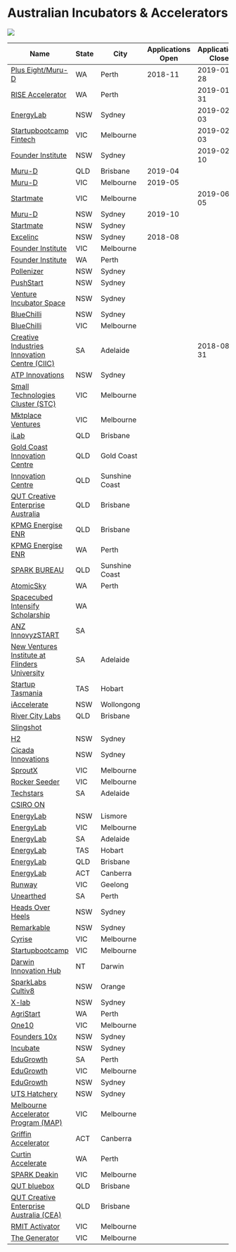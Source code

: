 
# Australian Incubators & Accelerators

![](https://www.artesianinvest.com/wp-content/uploads/2017/11/Screen-Shot-2017-11-13-at-12.44.19-pm.png)

| Name                                                                                                    | State | City           | Applications Open | Applications Close| Investment |
| ---                                                                                                     | ---   | ---            | ---               | ---               | ---        |
| [Plus Eight/Muru-D](https://pluseight.spacecubed.com/accelerator)                                       | WA    | Perth          | 2018-11           | 2019-01-28        |            |
| [RISE Accelerator](https://riseaccelerator.gateway.kpmg.com.au/)                                        | WA    | Perth          |                   | 2019-01-31        |            |            
| [EnergyLab](https://energylab.org.au/)                                                                  | NSW   | Sydney         |                   | 2019-02-03        | $50,000    |
| [Startupbootcamp Fintech](https://www.startupbootcamp.org/accelerator/fintech-melbourne/)               | VIC   | Melbourne      |                   | 2019-02-03        | $25,000    |
| [Founder Institute](http://fi.co/)                                                                      | NSW   | Sydney         |                   | 2019-02-10        |            |
| [Muru-D](https://muru-d.com/location/brisbane/)                                                         | QLD   | Brisbane       | 2019-04           |                   |            |
| [Muru-D](https://muru-d.com/location/melbourne/)                                                        | VIC   | Melbourne      | 2019-05           |                   |            |
| [Startmate](https://startmate.com.au/program)                                                           | VIC   | Melbourne      |                   | 2019-06-05        | $75,000    |
| [Muru-D](https://muru-d.com/location/sydney/)                                                           | NSW   | Sydney         | 2019-10           |                   |            |
| [Startmate](https://startmate.com.au/program)                                                           | NSW   | Sydney         |                   |                   | $75,000    |
| [Excelinc](http://www.excelinc.com.au/)                                                                 | NSW   | Sydney         | 2018-08           |                   | $20,000    |
| [Founder Institute](http://fi.co/)                                                                      | VIC   | Melbourne      |                   |                   |            |
| [Founder Institute](http://fi.co/)                                                                      | WA    | Perth          |                   |                   |            |
| [Pollenizer](http://www.pollenizer.com/)                                                                | NSW   | Sydney         |                   |                   |            |
| [PushStart](http://pushstart.com.au)                                                                    | NSW   | Sydney         |                   |                   |            |
| [Venture Incubator Space](http://www.cse.unsw.edu.au/db/news/article.php?article=171)                   | NSW   | Sydney         |                   |                   |            |
| [BlueChilli](http://www.bluechilli.com/)                                                                | NSW   | Sydney         |                   |                   |            |
| [BlueChilli](http://www.bluechilli.com/)                                                                | VIC   | Melbourne      |                   |                   |            |
| [Creative Industries Innovation Centre (CIIC)](https://www.innovyz.com)                                 | SA    | Adelaide       |                   | 2018-08-31        |            |
| [ATP Innovations](http://atp-innovations.com.au/)                                                       | NSW   | Sydney         |                   |                   |            |
| [Small Technologies Cluster (STC)](http://www.stcaustralia.org/)                                        | VIC   | Melbourne      |                   |                   |            |
| [Mktplace Ventures](http://www.mktplaceventures.com/)                                                   | VIC   | Melbourne      |                   |                   |            |
| [iLab](http://www.ilab.com.au/)                                                                         | QLD   | Brisbane       |                   |                   |            |
| [Gold Coast Innovation Centre](http://www.gcic.net.au/)                                                 | QLD   | Gold Coast     |                   |                   |            |
| [Innovation Centre](http://www.innovationcentre.com.au/)                                                | QLD   | Sunshine Coast |                   |                   |            |
| [QUT Creative Enterprise Australia](http://creativeenterprise.com.au/)                                  | QLD   | Brisbane       |                   |                   |            |
| [KPMG Energise ENR](http://energise.kpmg.com.au/)                                                       | QLD   | Brisbane       |                   |                   |            |
| [KPMG Energise ENR](http://energise.kpmg.com.au/)                                                       | WA    | Perth          |                   |                   |            |
| [SPARK BUREAU](http://sparkbureau.org/)                                                                 | QLD   | Sunshine Coast |                   |                   |            |
| [AtomicSky](http://atomicsky.com.au/)                                                                   | WA    | Perth          |                   |                   |            |
| [Spacecubed Intensify Scholarship](http://www.spacecubed.org/)                                          | WA    |                |                   |                   |            |
| [ANZ InnovyzSTART](http://www.innovyzstart.com/)                                                        | SA    |                |                   |                   |            |
| [New Ventures Institute at Flinders University](http://nviflinders.com.au/)                             | SA    | Adelaide       |                   |                   |            |
| [Startup Tasmania](http://www.startuptasmania.com/)                                                     | TAS   | Hobart         |                   |                   |            |
| [iAccelerate](https://www.iaccelerate.com.au/)                                                          | NSW   | Wollongong     |                   |                   |            |
| [River City Labs](https://www.rivercitylabs.net/)                                                       | QLD   | Brisbane       |                   |                   | $100,000   |
| [Slingshot](http://www.slingshotters.com/)                                                              |       |                |                   |                   |            |
| [H2](https://h2.vc/)                                                                                    | NSW   | Sydney         |                   |                   | $50,000    |
| [Cicada Innovations](https://www.cicadainnovations.com/)                                                | NSW   | Sydney         |                   |                   |            |
| [SproutX](http://sproutx.com.au/)                                                                       | VIC   | Melbourne      |                   |                   |            |
| [Rocker Seeder](https://www.rocketseeder.com/)                                                          | VIC   | Melbourne      |                   |                   |            |
| [Techstars](https://www.techstars.com/programs/adelaide-program/)                                       | SA    | Adelaide       |                   |                   |            |
| [CSIRO ON](http://www.oninnovation.com.au/)                                                             |       |                |                   |                   |            |
| [EnergyLab](https://energylab.org.au/)                                                                  | NSW   | Lismore        |                   |                   | $50,000    |
| [EnergyLab](https://energylab.org.au/)                                                                  | VIC   | Melbourne      |                   |                   | $50,000    |
| [EnergyLab](https://energylab.org.au/)                                                                  | SA    | Adelaide       |                   |                   | $50,000    |
| [EnergyLab](https://energylab.org.au/)                                                                  | TAS   | Hobart         |                   |                   | $50,000    |
| [EnergyLab](https://energylab.org.au/)                                                                  | QLD   | Brisbane       |                   |                   | $50,000    |
| [EnergyLab](https://energylab.org.au/)                                                                  | ACT   | Canberra       |                   |                   | $50,000    |
| [Runway](https://runwayhq.co/)                                                                          | VIC   | Geelong        |                   |                   |            |
| [Unearthed](https://unearthed.solutions/accelerator/)                                                   | SA    | Perth          |                   |                   |            |
| [Heads Over Heels](http://headsoverheels.com.au/)                                                       | NSW   | Sydney         |                   |                   |            |
| [Remarkable](https://remarkable.org.au/accelerator/)                                                    | NSW   | Sydney         |                   |                   |            |
| [Cyrise](https://www.cyrise.co)                                                                         | VIC   | Melbourne      |                   |                   |            |
| [Startupbootcamp](https://www.startupbootcamp.org/)                                                     | VIC   | Melbourne      |                   |                   |            |
| [Darwin Innovation Hub](https://darwininnovationhub.com.au/)                                            | NT    | Darwin         |                   |                   |            |
| [SparkLabs Cultiv8](https://www.sparklabscultiv8.com/)                                                  | NSW   | Orange         |                   |                   |            |
| [X-lab](http://x-lab.com.au/)                                                                           | NSW   | Sydney         |                   |                   |            |
| [AgriStart](http://www.agristart.com.au/)                                                               | WA    | Perth          |                   |                   |            |
| [One10](http://oneten.com.au/)                                                                          | VIC   | Melbourne      |                   |                   |            |
| [Founders 10x](https://www.founders.unsw.edu.au/)                                                       | NSW   | Sydney         |                   |                   |            |
| [Incubate](https://incubate.org.au/)                                                                    | NSW   | Sydney         |                   |                   |            |
| [EduGrowth](https://edugrowth.org.au/)                                                                  | SA    | Perth          |                   |                   |            |
| [EduGrowth](https://edugrowth.org.au/)                                                                  | VIC   | Melbourne      |                   |                   |            |
| [EduGrowth](https://edugrowth.org.au/)                                                                  | NSW   | Sydney         |                   |                   |            |
| [UTS Hatchery](https://hatchery.uts.edu.au/)                                                            | NSW   | Sydney         |                   |                   |            |
| [Melbourne Accelerator Program (MAP)](http://themap.co/)                                                | VIC   | Melbourne      |                   |                   |            |
| [Griffin Accelerator](https://griffinaccelerator.com.au/)                                               | ACT   | Canberra       |                   |                   |            |
| [Curtin Accelerate](https://research.curtin.edu.au/industry-partners/commercialisation/accelerate/)     | WA    | Perth          |                   |                   |            |
| [SPARK Deakin](https://www.sparkdeakin.com/accelerator/)                                                | VIC   | Melbourne      |                   |                   |            |
| [QUT bluebox](https://www.qutbluebox.com.au/)                                                           | QLD   | Brisbane       |                   |                   |            |
| [QUT Creative Enterprise Australia (CEA)](http://www.qutcea.com/)                                       | QLD   | Brisbane       |                   |                   |            |
| [RMIT Activator](https://rmitactivator.edu.au/)                                                         | VIC   | Melbourne      |                   |                   |            |
| [The Generator](https://www.monash.edu/entrepreneurship/)                                               | VIC   | Melbourne      |                   |                   |            |
